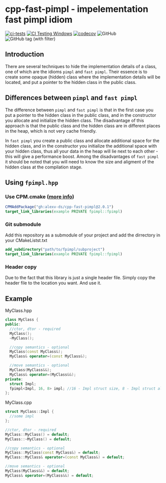 # cpp-fast-pimpl - impelementation fast pimpl idiom

[![ci-tests](https://github.com/alexv-ds/cpp-fast-pimpl/actions/workflows/ci-tests.yml/badge.svg?branch=main&event=push)](https://github.com/alexv-ds/cpp-fast-pimpl/actions/workflows/ci-tests.yml)
[![CI Testing Windows](https://github.com/alexv-ds/cpp-fast-pimpl/actions/workflows/ci-tests-windows.yml/badge.svg)](https://github.com/alexv-ds/cpp-fast-pimpl/actions/workflows/ci-tests-windows.yml)
[![codecov](https://codecov.io/gh/alexv-ds/cpp-fast-pimpl/graph/badge.svg?token=KCVH4WEFUK)](https://codecov.io/gh/alexv-ds/cpp-fast-pimpl)
![GitHub](https://img.shields.io/github/license/sasichkamega/cpp-fast-pimpl)
![GitHub tag (with filter)](https://img.shields.io/github/v/tag/sasichkamega/cpp-fast-pimpl)

## Introduction

There are several techniques to hide the implementation details of a class, one of which are the idioms `pimpl`
and `fast pimpl`.
Their essence is to create some opaque (hidden) class where the implementation details will be located,
and put a pointer to the hidden class in the public class.

## Differences between `pimpl` and `fast pimpl`

The difference between `pimpl` and `fast pimpl` is that in the first case you put a pointer to the hidden class in the
public class, and in the constructor you allocate and initialize the hidden class. The disadvantage of this approach is
that the public class and the hidden class are in different places in the heap, which is not very cache friendly.

In `fast pimpl` you create a public class and allocate additional space for the hidden class, and in the constructor you
initialize the additional space with your hidden class, thus all your data in the heap will lie next to each other -
this will give a performance boost. Among the disadvantages of `fast pimpl` it should be noted that you will need to
know the size and aligment of the hidden class at the compilation stage.

## Using `fpimpl.hpp`

### Use CPM.cmake ([more info](https://github.com/cpm-cmake/CPM.cmake))

```cmake
CPMAddPackage("gh:alexv-ds/cpp-fast-pimpl@2.0.1")
target_link_libraries(example PRIVATE fpimpl::fpimpl)
```

### Git submodule

Add this repository as a submodule of your project and add the dirrectory in your CMakeListst.txt 

```cmake
add_subdirectory("path/to/fpimpl/subproject")
target_link_libraries(example PRIVATE fpimpl::fpimpl)
```

### Header copy

Due to the fact that this library is just a single header file. Simply copy the header file to the location you want. And use it.

## Example

MyClass.hpp

```c++
class MyClass {
public:
  //ctor, dtor - required
  MyClass(); 
  ~MyClass();

  //copy semantics - optional
  MyClass(const MyClass&); 
  MyClass& operator=(const MyClass&); 

  //move semantics - optional
  MyClass(MyClass&&);
  MyClass& operator=(MyClass&&);
private:
  struct Impl;
  fpimpl<Impl, 16, 8> impl; //16 - Impl struct size, 8 - Impl struct aligment 
};
```

MyClass.cpp

```c++
struct MyClass::Impl {
  //some impl
};

//ctor, dtor - required
MyClass::MyClass() = default; 
MyClass::~MyClass() = default;

//copy semantics - optional
MyClass::MyClass(const MyClass&) = default;
MyClass::MyClass& operator=(const MyClass&) = default;

//move semantics - optional
MyClass(MyClass&&) = default;
MyClass& operator=(MyClass&&) = default;
```

